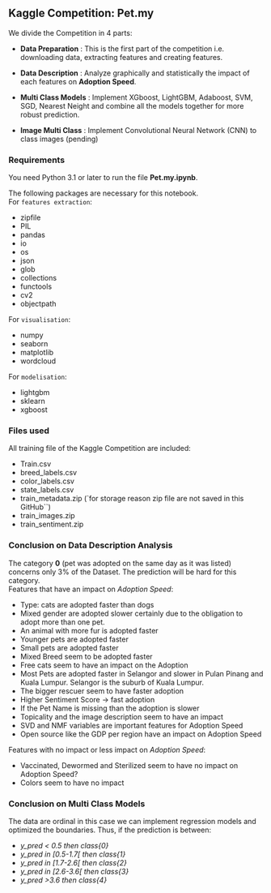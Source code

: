 ## Kaggle Competition: Pet.my ##

We divide the Competition in 4 parts:

- **Data Preparation** : This is the first part of the competition i.e. downloading data, extracting features and creating features.

- **Data Description** : Analyze graphically and statistically the impact of each features on **Adoption Speed**.

- **Multi Class Models** : Implement XGboost, LightGBM, Adaboost, SVM, SGD, Nearest Neight and combine all the models together for more robust prediction.

- **Image Multi Class** : Implement Convolutional Neural Network (CNN) to class images (pending)

### Requirements ###

You need Python 3.1 or later to run the file **Pet.my.ipynb**.

The following packages are necessary for this notebook.   
For `features extraction`: 
   
- zipfile  
- PIL  
- pandas
- io
- os
- json
- glob
- collections
- functools
- cv2
- objectpath


For `visualisation`:

- numpy 
- seaborn
- matplotlib
- wordcloud

For `modelisation`:

- lightgbm
- sklearn
- xgboost


### Files used  

All training file of the Kaggle Competition are included: 

- Train.csv
- breed_labels.csv
- color_labels.csv
- state_labels.csv
- train_metadata.zip (`for storage reason zip file are not saved in this GitHub``)
- train_images.zip
- train_sentiment.zip


### Conclusion on Data Description Analysis
The category **0** (pet was adopted on the same day as it was listed) concerns only 3% of the Dataset. The prediction will be hard for this category.  
Features that have an impact on *Adoption Speed*:  

- Type: cats are adopted faster than dogs
- Mixed gender are adopted slower certainly due to the obligation to adopt more than one pet. 
- An animal with more fur is adopted faster
- Younger pets are adopted faster
- Small pets are adopted faster 
- Mixed Breed seem to be adopted faster
- Free cats seem to have an impact on the Adoption
- Most Pets are adopted faster in Selangor and slower in Pulan Pinang and Kuala Lumpur. Selangor is the suburb of Kuala Lumpur.
- The bigger rescuer seem to have faster adoption
- Higher Sentiment Score -> fast adoption
- If the Pet Name is missing than the adoption is slower
- Topicality and the image description seem to have an impact 
- SVD and NMF variables are important features for Adoption Speed  
- Open source like the GDP per region have an impact on Adoption Speed

Features with no impact or less impact on *Adoption Speed*:  

- Vaccinated, Dewormed and Sterilized seem to have no impact on Adoption Speed?   
- Colors seem to have no impact  

### Conclusion on Multi Class Models

The data are ordinal in this case we can implement regression models and optimized the boundaries. 
Thus, if the prediction is between:

- *y_pred < 0.5 then class{0}* 
- *y_pred in [0.5-1.7[ then class{1}* 
- *y_pred in [1.7-2.6[ then class{2}*  
- *y_pred in [2.6-3.6[ then class{3}*  
- *y_pred >3.6 then class{4}*  





